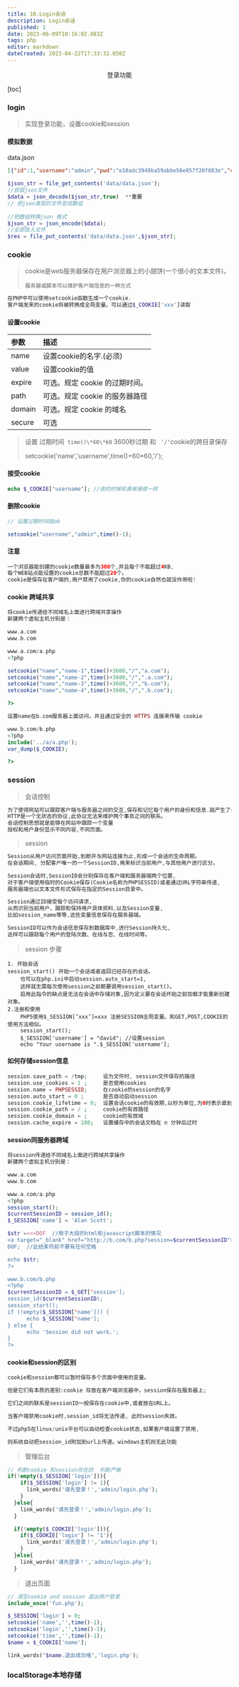 ```yaml
---
title: 10.Login会话
description: Login会话
published: 1
date: 2023-06-09T10:16:02.883Z
tags: php
editor: markdown
dateCreated: 2023-04-22T17:33:32.050Z
---
```


<center>登录功能</center>

[toc]



### login

> 实现登录功能，设置cookie和session

#### 模拟数据

data.json

```json
[{"id":1,"username":"admin","pwd":"e10adc3949ba59abbe56e057f20f883e","createtime":"1627870642"}]"
```

```php
$json_str = file_get_contents('data/data.json');
//获取json文件
$data = json_decode($json_str,true)  **重要
// 把json类型的文件变成数组
   
//把数组转换json 格式
$json_str = json_encode($data);
//全部放入文件
$res = file_put_contents('data/data.json',$json_str);
```



### cookie

> cookie是web服务器保存在用户浏览器上的小甜饼(一个很小的文本文件)。
>
> ```
> 服务器或脚本可以维护客户端信息的一种方式
> ```

```php
在PHP中可以使用setcookie函数生成一个cookie.
客户端发来的cookie将被转换成全局变量。可以通过$_COOKIE['xxx']读取
```

#### 设置cookie

| 参数   | 描述                           |
| :----- | :----------------------------- |
| name   | 设置cookie的名字.(必须)        |
| value  | 设置cookie的值                 |
| expire | 可选。规定 cookie 的过期时间。 |
| path   | 可选。规定 cookie 的服务器路径 |
| domain | 可选。规定 cookie 的域名       |
| secure | 可选                           |

> 设置  过期时间` time()\*60\*60` 3600秒过期 和   ` ’/‘`cookie的跨目录保存
>
> setcookie('name','username',time()+60*60,'/');

#### 接受cookie

```php
echo $_COOKIE["username"]; //收的时候和表单接收一样   
```

#### 删除cookie

```php
// 设置过期时间就ok

setcookie("username","admin",time()-1);
```

#### 注意

```php
一个浏览器能创建的cookie数量最多为300个,并且每个不能超过4KB,
每个WEB站点能设置的cookie总数不能超过20个。
cookie是保存在客户端的,用户禁用了cookie,你的cookie自然也就没作用啦!
```

#### cookie 跨域共享

```php
将cookie传递给不同域名上面进行跨域共享操作
新建两个虚拟主机分别是：

www.a.com
www.b.com

www.a.com/a.php
<?php

setcookie("name","name-1",time()+3600,"/","a.com");
setcookie("name","name-2",time()+3600,"/",".a.com");
setcookie("name","name-3",time()+3600,"/","b.com");
setcookie("name","name-4",time()+3600,"/",".b.com");

?>

设置name在b.com服务器上面访问，并且通过安全的 HTTPS 连接来传输 cookie

www.b.com/b.php
<?php  
include('../a/a.php');
var_dump($_COOKIE);

?>
```



### session

>  会话控制

```php
为了使得网站可以跟踪客户端与服务器之间的交互,保存和记忆每个用户的身份和信息.就产生了会话控制。
HTTP是一个无状态的协议,此协议无法来维护两个事务之间的联系。
会话控制思想就是能够在网站中跟踪一个变量    
授权和用户身份显示不同内容,不同页面。
```

>  session

```php
Session从用户访问页面开始,到断开与网站连接为止,形成一个会话的生命周期。
在会话期间, 分配客户唯一的一个SessionID,用来标识当前用户,与其他用户进行区分。

Session会话时,SessionID会分别保存在客户端和服务器端两个位置,
对于客户端使用临时的Cookie保存(Cookie名称为PHPSESSID)或者通过URL字符串传递,
服务器端也以文本文件形式保存在指定的Session目录中。

Session通过ID接受每个访问请求,
从而识别当前用户、跟踪和保持用户具体资料,以及Session变量,
比如session_name等等,这些变量信息保存在服务器端。

SessionID可以作为会话信息保存到数据库中,进行Session持久化,
这样可以跟踪每个用户的登陆次数、在线与否、在线时间等。
```

> session 步骤

```
1. 开始会话
session_start() 开始一个会话或者返回已经存在的会话。
    也可以在php.ini中启动session.auto_start=1,
    这样就无需每次使用session之前都要调用session_start()。
    启用此指令的缺点是无法在会话中存储对象,因为定义要在会话开始之前加载才能重新创建对象。
2.注册和使用 
	PHP5使用$_SESSION[‘xxx’]=xxx 注册SESSION全局变量。和GET,POST,COOKIE的使用方法相似。
    session_start();
    $_SESSION['username'] = "david"; //设置session
    echo "Your username is ".$_SESSION['username'];
```

#### 如何存储session信息

```php
session.save_path = /tmp;     设为文件时, session文件保存的路径
session.use_cookies = 1 ;     是否使用cookies
session.name = PHPSESSID;     在cookie的session的名字
session.auto_start = 0 ;      是否自动启动session
session.cookie_lifetime = 0;  设置会话cookie的有效期,以秒为单位,为0时表示直到浏览器被重启
session.cookie_path = / ;     cookie的有效路径
session.cookie_domain = ;     cookie的有效域
session.cache_expire = 180;   设置缓存中的会话文档在 n 分钟后过时
```

#### session同服务器跨域

```php
将session传递给不同域名上面进行跨域共享操作
新建两个虚拟主机分别是：

www.a.com
www.b.com

www.a.com/a.php
<?php
session_start(); 
$currentSessionID = session_id();
$_SESSION['name'] = 'Alan Scott'; 

$str =<<<DOF  //用于大段的html和javascript脚本的情况
<a target="_blank" href="http://b.com/b.php?session=$currentSessionID">跳转</a>
DOF;  //此结束符前不要有任何空格

echo $str;
?>

www.b.com/b.php
<?php
$currentSessionID = $_GET['session'];
session_id($currentSessionID);
session_start();
if (!empty($_SESSION['name'])) {
      echo $_SESSION['name'];
} else {
      echo 'Session did not work.';
}
?>
```

#### cookie和session的区别

```php
cookie和session都可以暂时保存多个页面中使用的变量。

但是它们有本质的差别:cookie 存放在客户端浏览器中，session保存在服务器上;

它们之间的联系是sessionID一般保存在cookie中,或者放在URL上。

当客户端禁用cookie时,session_id将无法传递, 此时session失效。

不过php5在linux/unix平台可以自动检查cookie状态,如果客户端设置了禁用,

则系统自动把session_id附加到url上传递。windows主机则无此功能
```

> 管理后台

```php
// 判断cookie 和session存在的  判断严格
if(!empty($_SESSION['login'])){
    if($_SESSION['login'] != 1){
      link_words('请先登录！','admin/login.php');
    }
  }else{
    link_words('请先登录！','admin/login.php');
  }

  if(!empty($_COOKIE['login'])){
    if($_COOKIE['login'] != '1'){
      link_words('请先登录！','admin/login.php');
    }
  }else{
    link_words('请先登录！','admin/login.php');
  }
```

> 退出页面

```php
// 清空cookie and session 退出用户登录
include_once('fun.php');

$_SESSION['login'] = 0;
setcookie('name','',time()-1);
setcookie('login','',time()-1);
setcookie('time','',time()-1);
$name = $_COOKIE['name'];

link_words("$name.退出成功咯",'login.php');
```



### localStorage本地存储

